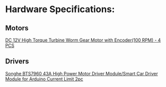 # Hardware Specifications:

## Motors
[DC 12V High Torque Turbine Worm Gear Motor with Encoder(100 RPM) - 4 PCS](https://www.amazon.com/gp/product/B08JQKVSMX/ref=ppx_yo_dt_b_asin_title_o01_s00?ie=UTF8&psc=1)

## Drivers
[Songhe BTS7960 43A High Power Motor Driver Module/Smart Car Driver Module for Arduino Current Limit  2pc](https://www.amazon.com/gp/product/B07TFB22H5/ref=ppx_yo_dt_b_asin_title_o02_s00?ie=UTF8&psc=1)


